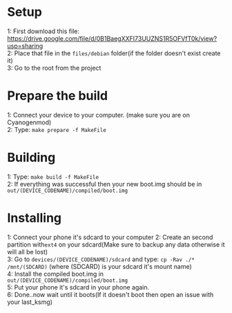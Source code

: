 # Setup
1: First download this file: https://drive.google.com/file/d/0B1BaegXXFI73UUZNS1R5OFVfT0k/view?usp=sharing <br />
2: Place that file in the ```files/debian``` folder(if the folder doesn't exist create it) <br />
3: Go to the root from the project <br />
# Prepare the build
1: Connect your device to your computer. (make sure you are on Cyanogenmod) <br />
2: Type: ```make prepare -f MakeFile``` <br />
# Building
1: Type: ```make build -f MakeFile``` <br />
2: If everything was successful then your new boot.img should be in ```out/(DEVICE_CODENAME)/compiled/boot.img```
# Installing
1: Connect your phone it's sdcard to your computer
2: Create an second partition with```ext4``` on your sdcard(Make sure to backup any data otherwise it will all be lost)  <br />
3: Go to ```devices/(DEVICE_CODENAME)/sdcard``` and type: ```cp -Rav ./* /mnt/(SDCARD)``` (where (SDCARD) is your sdcard it's mount name)  <br />
4: Install the compiled boot.img in ```out/(DEVICE_CODENAME)/compiled/boot.img``` <br />
5: Put your phone it's sdcard in your phone again. <br />
6: Done..now wait until it boots(If it doesn't boot then open an issue with your last_ksmg) <br />

